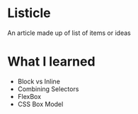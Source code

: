 # Listicle

An article made up of list of items or ideas

# What I learned

- Block vs Inline
- Combining Selectors
- FlexBox
- CSS Box Model
